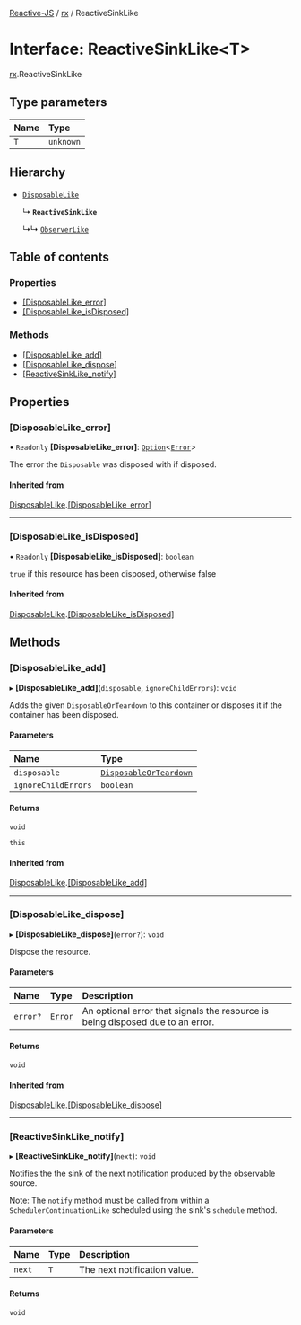 [Reactive-JS](../README.md) / [rx](../modules/rx.md) / ReactiveSinkLike

# Interface: ReactiveSinkLike<T\>

[rx](../modules/rx.md).ReactiveSinkLike

## Type parameters

| Name | Type |
| :------ | :------ |
| `T` | `unknown` |

## Hierarchy

- [`DisposableLike`](util.DisposableLike.md)

  ↳ **`ReactiveSinkLike`**

  ↳↳ [`ObserverLike`](rx.ObserverLike.md)

## Table of contents

### Properties

- [[DisposableLike\_error]](rx.ReactiveSinkLike.md#[disposablelike_error])
- [[DisposableLike\_isDisposed]](rx.ReactiveSinkLike.md#[disposablelike_isdisposed])

### Methods

- [[DisposableLike\_add]](rx.ReactiveSinkLike.md#[disposablelike_add])
- [[DisposableLike\_dispose]](rx.ReactiveSinkLike.md#[disposablelike_dispose])
- [[ReactiveSinkLike\_notify]](rx.ReactiveSinkLike.md#[reactivesinklike_notify])

## Properties

### [DisposableLike\_error]

• `Readonly` **[DisposableLike\_error]**: [`Option`](../modules/util.md#option)<[`Error`](../modules/util.md#error)\>

The error the `Disposable` was disposed with if disposed.

#### Inherited from

[DisposableLike](util.DisposableLike.md).[[DisposableLike_error]](util.DisposableLike.md#[disposablelike_error])

___

### [DisposableLike\_isDisposed]

• `Readonly` **[DisposableLike\_isDisposed]**: `boolean`

`true` if this resource has been disposed, otherwise false

#### Inherited from

[DisposableLike](util.DisposableLike.md).[[DisposableLike_isDisposed]](util.DisposableLike.md#[disposablelike_isdisposed])

## Methods

### [DisposableLike\_add]

▸ **[DisposableLike_add]**(`disposable`, `ignoreChildErrors`): `void`

Adds the given `DisposableOrTeardown` to this container or disposes it if the container has been disposed.

#### Parameters

| Name | Type |
| :------ | :------ |
| `disposable` | [`DisposableOrTeardown`](../modules/util.md#disposableorteardown) |
| `ignoreChildErrors` | `boolean` |

#### Returns

`void`

`this`

#### Inherited from

[DisposableLike](util.DisposableLike.md).[[DisposableLike_add]](util.DisposableLike.md#[disposablelike_add])

___

### [DisposableLike\_dispose]

▸ **[DisposableLike_dispose]**(`error?`): `void`

Dispose the resource.

#### Parameters

| Name | Type | Description |
| :------ | :------ | :------ |
| `error?` | [`Error`](../modules/util.md#error) | An optional error that signals the resource is being disposed due to an error. |

#### Returns

`void`

#### Inherited from

[DisposableLike](util.DisposableLike.md).[[DisposableLike_dispose]](util.DisposableLike.md#[disposablelike_dispose])

___

### [ReactiveSinkLike\_notify]

▸ **[ReactiveSinkLike_notify]**(`next`): `void`

Notifies the the sink of the next notification produced by the observable source.

Note: The `notify` method must be called from within a `SchedulerContinuationLike`
scheduled using the sink's `schedule` method.

#### Parameters

| Name | Type | Description |
| :------ | :------ | :------ |
| `next` | `T` | The next notification value. |

#### Returns

`void`
